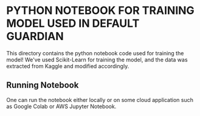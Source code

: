 # PYTHON NOTEBOOK FOR TRAINING MODEL USED IN DEFAULT GUARDIAN

This directory contains the python notebook code used for training the model! 
We've used Scikit-Learn for training the model, and the data was extracted from Kaggle and modified accordingly.

## Running Notebook

One can run the notebook either locally or on some cloud application such as Google Colab or AWS Jupyter Notebook.
